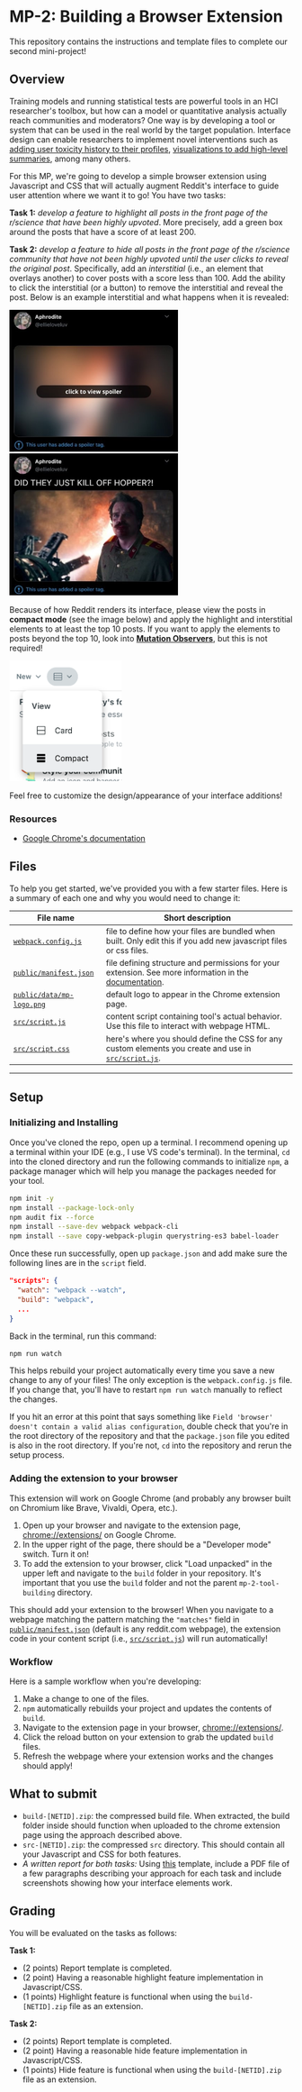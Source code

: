 # MP-2: Building a Browser Extension

This repository contains the instructions and template files to complete our second mini-project!

## Overview

Training models and running statistical tests are powerful tools in an HCI researcher's toolbox, but how can a model or quantitative analysis actually reach communities and moderators? One way is by developing a tool or system that can be used in the real world by the target population. Interface design can enable researchers to implement novel interventions such as [adding user toxicity history to their profiles](https://drive.google.com/file/d/1VJQMcH5pRhin_6r34s__IlB4dDflwCnz/view?usp=drive_link), [visualizations to add high-level summaries](https://drive.google.com/file/d/1A8-bJRR39E4HN6gibKzWOGfmpRT7-783/view?usp=drive_link), among many others.

For this MP, we're going to develop a simple browser extension using Javascript and CSS that will actually augment Reddit's interface to guide user attention where we want it to go! You have two tasks:

**Task 1:** *develop a feature to highlight all posts in the front page of the r/science that have been highly upvoted*. More precisely, add a green box around the posts that have a score of at least 200.

**Task 2:** *develop a feature to hide all posts in the front page of the r/science community that have not been highly upvoted until the user clicks to reveal the original post*. Specifically, add an *interstitial* (i.e., an element that overlays another) to cover posts with a score less than 100. Add the ability to click the interstitial (or a button) to remove the interstitial and reveal the post. Below is an example interstitial and what happens when it is revealed:
<p float="left">
<img src="./docs/interstitial.jpeg" alt="interstitial" width="300"/>
<img src="./docs/interstitial-reveal.jpeg" alt="interstitial revealed" width="300"/>
</p>

Because of how Reddit renders its interface, please view the posts in **compact mode** (see the image below) and apply the highlight and interstitial elements to at least the top 10 posts. If you want to apply the elements to posts beyond the top 10, look into [**Mutation Observers**](https://developer.mozilla.org/en-US/docs/Web/API/MutationObserver), but this is not required!

<img src="./docs/compact_mode.png" alt="compact mode" width="200"/>

Feel free to customize the design/appearance of your interface additions!

### Resources
* [Google Chrome's documentation](https://developer.chrome.com/docs/extensions)
  
## Files
To help you get started, we've provided you with a few starter files. Here is a summary of each one and why you would need to change it:

| File name            | Short description                                 |
|----------------------|---------------------------------------------------|
| [`webpack.config.js`](./webpack.config.js) | file to define how your files are bundled when built. Only edit this if you add new javascript files or css files. |
| [`public/manifest.json`](public/manifest.json) | file defining structure and permissions for your extension. See more information in the [documentation](https://developer.chrome.com/docs/extensions/reference/manifest).  |
| [`public/data/mp-logo.png`](public/data/mp-logo.png)| default logo to appear in the Chrome extension page.  |
| [`src/script.js`](src/script.js) | content script containing tool's actual behavior. Use this file to interact with webpage HTML. |
| [`src/script.css`](src/script.css) | here's where you should define the CSS for any custom elements you create and use in [`src/script.js`](src/script.js). |
---


## Setup

### Initializing and Installing
Once you've cloned the repo, open up a terminal. I recommend opening up a terminal within your IDE (e.g., I use VS code's terminal). In the terminal, `cd` into the cloned directory and run the following commands to initialize `npm`, a package manager which will help you manage the packages needed for your tool.

```bash
npm init -y
npm install --package-lock-only
npm audit fix --force
npm install --save-dev webpack webpack-cli
npm install --save copy-webpack-plugin querystring-es3 babel-loader
```
Once these run successfully, open up `package.json` and add make sure the following lines are in the `script` field.

```json
"scripts": {
  "watch": "webpack --watch",
  "build": "webpack",
  ...
}
```

Back in the terminal, run this command:
```bash
npm run watch
```
This helps rebuild your project automatically every time you save a new change to any of your files! The only exception is the `webpack.config.js` file. If you change that, you'll have to restart `npm run watch` manually to reflect the changes.

If you hit an error at this point that says something like `Field 'browser' doesn't contain a valid alias configuration`, double check that you're in the root directory of the repository and that the `package.json` file you edited is also in the root directory. If you're not, `cd` into the repository and rerun the setup process.

### Adding the extension to your browser

This extension will work on Google Chrome (and probably any browser built on Chromium like Brave, Vivaldi, Opera, etc.). 
1. Open up your browser and navigate to the extension page, [chrome://extensions/](chrome://extensions/) on Google Chrome.
2. In the upper right of the page, there should be a "Developer mode" switch. Turn it on!
3. To add the extension to your browser, click "Load unpacked" in the upper left and navigate to the `build` folder in your repository. It's important that you use the `build` folder and not the parent `mp-2-tool-building` directory.

This should add your extension to the browser! When you navigate to a webpage matching the pattern matching the `"matches"` field in [`public/manifest.json`](`public/manifest.json`) (default is any reddit.com webpage), the extension code in your content script (i.e., [`src/script.js`](`src/script.js`)) will run automatically!

### Workflow

Here is a sample workflow when you're developing:
1. Make a change to one of the files.
2. `npm` automatically rebuilds your project and updates the contents of `build`.
3. Navigate to the extension page in your browser, [chrome://extensions/](chrome://extensions/).
4. Click the reload button on your extension to grab the updated `build` files.
5. Refresh the webpage where your extension works and the changes should apply!

## What to submit

* `build-[NETID].zip`: the compressed build file. When extracted, the build folder inside should function when uploaded to the chrome extension page using the approach described above.
* `src-[NETID].zip`: the compressed `src` directory. This should contain all your Javascript and CSS for both features.
* *A written report for both tasks:* Using [this](https://docs.google.com/document/d/1pwVIB_gMqbzJ_9O3ZsJhaVCjiE4cqwnPWyLgyGj-0nw/edit?usp=sharing) template, include a PDF file of a few paragraphs describing your approach for each task and include screenshots showing how your interface elements work.

## Grading

You will be evaluated on the tasks as follows:

**Task 1:**

* (2 points) Report template is completed.
* (2 point) Having a reasonable highlight feature implementation in Javascript/CSS.
* (1 points) Highlight feature is functional when using the `build-[NETID].zip` file as an extension.

**Task 2:**

* (2 points) Report template is completed.
* (2 point) Having a reasonable hide feature implementation in Javascript/CSS.
* (1 points) Hide feature is functional when using the `build-[NETID].zip` file as an extension.
